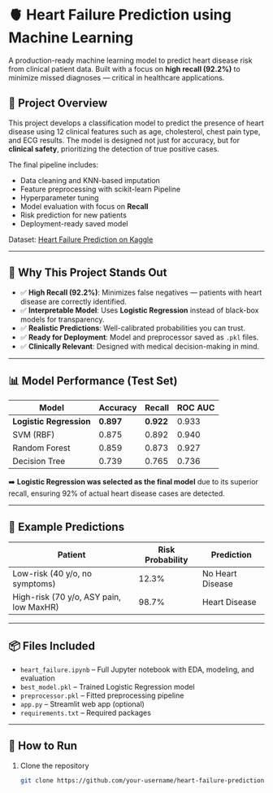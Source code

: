 # 🫀 Heart Failure Prediction using Machine Learning

A production-ready machine learning model to predict heart disease risk from clinical patient data. Built with a focus on **high recall (92.2%)** to minimize missed diagnoses — critical in healthcare applications.

## 📌 Project Overview
This project develops a classification model to predict the presence of heart disease using 12 clinical features such as age, cholesterol, chest pain type, and ECG results. The model is designed not just for accuracy, but for **clinical safety**, prioritizing the detection of true positive cases.

The final pipeline includes:
- Data cleaning and KNN-based imputation
- Feature preprocessing with scikit-learn Pipeline
- Hyperparameter tuning
- Model evaluation with focus on **Recall**
- Risk prediction for new patients
- Deployment-ready saved model

Dataset: [Heart Failure Prediction on Kaggle](https://www.kaggle.com/datasets/fedesoriano/heart-failure-prediction)

---

## 🎯 Why This Project Stands Out

- ✅ **High Recall (92.2%)**: Minimizes false negatives — patients with heart disease are correctly identified.
- ✅ **Interpretable Model**: Uses **Logistic Regression** instead of black-box models for transparency.
- ✅ **Realistic Predictions**: Well-calibrated probabilities you can trust.
- ✅ **Ready for Deployment**: Model and preprocessor saved as `.pkl` files.
- ✅ **Clinically Relevant**: Designed with medical decision-making in mind.

---

## 📊 Model Performance (Test Set)

| Model               | Accuracy | Recall | ROC AUC |
|---------------------|----------|--------|--------|
| **Logistic Regression** | **0.897** | **0.922** | 0.933 |
| SVM (RBF)           | 0.875    | 0.892  | 0.940 |
| Random Forest       | 0.859    | 0.873  | 0.927 |
| Decision Tree       | 0.739    | 0.765  | 0.736 |

➡️ **Logistic Regression was selected as the final model** due to its superior recall, ensuring 92% of actual heart disease cases are detected.

---

## 🧪 Example Predictions

| Patient | Risk Probability | Prediction |
|--------|------------------|------------|
| Low-risk (40 y/o, no symptoms) | 12.3% | No Heart Disease |
| High-risk (70 y/o, ASY pain, low MaxHR) | 98.7% | Heart Disease |

---

## 📦 Files Included

- `heart_failure.ipynb` – Full Jupyter notebook with EDA, modeling, and evaluation
- `best_model.pkl` – Trained Logistic Regression model
- `preprocessor.pkl` – Fitted preprocessing pipeline
- `app.py` – Streamlit web app (optional)
- `requirements.txt` – Required packages

---

## 🚀 How to Run

1. Clone the repository
   ```bash
   git clone https://github.com/your-username/heart-failure-prediction.git
